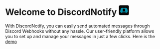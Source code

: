 # Welcome to DiscordNotify <img src="/media/Discord_Notify__Webhook_Tool-removebg-preview.png" alt="Alt text" width="32" height="32">
 With DiscordNotify, you can easily send automated messages through Discord Webhooks without any hassle. Our user-friendly platform allows you to set up and manage your messages in just a few clicks.
Here is the [demo](https://discordnotify.github.io/demo)
